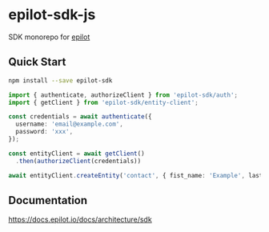 # epilot-sdk-js

SDK monorepo for [epilot](https://docs.epilot.io)

## Quick Start

```sh
npm install --save epilot-sdk
```

```typescript
import { authenticate, authorizeClient } from 'epilot-sdk/auth';
import { getClient } from 'epilot-sdk/entity-client';

const credentials = await authenticate({
  username: 'email@example.com',
  password: 'xxx',
});

const entityClient = await getClient()
  .then(authorizeClient(credentials))

await entityClient.createEntity('contact', { fist_name: 'Example', last_name: 'Contact' });
```

## Documentation

https://docs.epilot.io/docs/architecture/sdk
